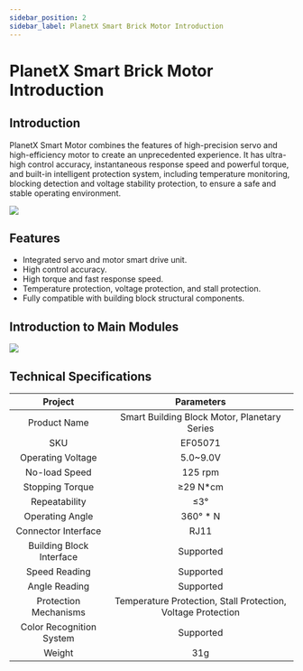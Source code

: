 ```yaml
---
sidebar_position: 2
sidebar_label: PlanetX Smart Brick Motor Introduction
---
```


# PlanetX Smart Brick Motor Introduction

## Introduction

PlanetX Smart Motor combines the features of high-precision servo and high-efficiency motor to create an unprecedented experience. It has ultra-high control accuracy, instantaneous response speed and powerful torque, and built-in intelligent protection system, including temperature monitoring, blocking detection and voltage stability protection, to ensure a safe and stable operating environment.

![](https://wiki-media-ef.oss-cn-hongkong.aliyuncs.com/docs/microbit/building-blocks/microbit-space-science-kit/images/microbit-space-science-kit-motor01.png)



## Features

- Integrated servo and motor smart drive unit.
- High control accuracy.
- High torque and fast response speed.
- Temperature protection, voltage protection, and stall protection.
- Fully compatible with building block structural components.

## Introduction to Main Modules

![](https://wiki-media-ef.oss-cn-hongkong.aliyuncs.com/docs/microbit/building-blocks/microbit-space-science-kit/images/microbit-space-science-kit-motor02.png)

## Technical Specifications

|         Project          |                          Parameters                          |
| :----------------------: | :----------------------------------------------------------: |
|       Product Name       |         Smart Building Block Motor, Planetary Series         |
|           SKU            |                           EF05071                            |
|    Operating Voltage     |                           5.0~9.0V                           |
|      No-load Speed       |                           125 rpm                            |
|     Stopping Torque      |                           ≥29 N*cm                           |
|      Repeatability       |                             ≤3°                              |
|     Operating Angle      |                           360° * N                           |
|   Connector Interface    |                             RJ11                             |
| Building Block Interface |                          Supported                           |
|      Speed Reading       |                          Supported                           |
|      Angle Reading       |                          Supported                           |
|  Protection Mechanisms   | Temperature Protection, Stall Protection, Voltage Protection |
| Color Recognition System |                          Supported                           |
|          Weight          |                             31g                              |

